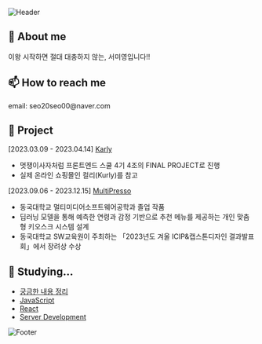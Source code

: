 <!-- ![Header](https://capsule-render.vercel.app/api?type=waving&color=auto&height=100&section=header) -->
![Header](https://capsule-render.vercel.app/api?type=waving&color=F95700&height=150&section=header)

<h2>🌱 About me</h2>
이왕 시작하면 절대 대충하지 않는, 서미영입니다!!

<h2>📫 How to reach me</h2>
email: seo20seo00@naver.com


<h2>📂 Project</h2>

[2023.03.09 - 2023.04.14] [Karly](https://github.com/LikeLion-FE-React-Project04/project-repo)<br/>
- 멋쟁이사자처럼 프론트엔드 스쿨 4기 4조의 FINAL PROJECT로 진행<br/>
- 실제 온라인 쇼핑몰인 컬리(Kurly)를 참고<br/>

[2023.09.06 - 2023.12.15] [MultiPresso](https://github.com/SeoMiYoung/MultiPresso)<br/>
- 동국대학교 멀티미디어소프트웨어공학과 졸업 작품<br/>
- 딥러닝 모델을 통해 예측한 연령과 감정 기반으로 추천 메뉴를 제공하는 개인 맞춤형 키오스크 시스템 설계<br/>
- 동국대학교 SW교육원이 주최하는 「2023년도 겨울 ICIP&캡스톤디자인 결과발표회」에서 장려상 수상

<h2>🤔 Studying...</h2>

- [궁금한 내용 정리](https://github.com/SeoMiYoung/Learning)
- [JavaScript](https://github.com/SeoMiYoung/javascript-basic)
- [React](https://github.com/SeoMiYoung/react-basic)
- [Server Development](https://github.com/SeoMiYoung/study-server-development)

<!-- ![Footer](https://capsule-render.vercel.app/api?type=waving&color=auto&height=100&section=footer) -->
![Footer](https://capsule-render.vercel.app/api?type=waving&color=F95700&height=150&section=footer)
